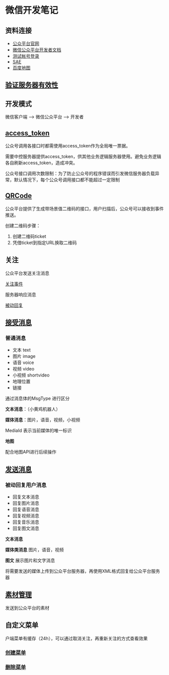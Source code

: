 # 微信开发笔记


## 资料连接

- [公众平台官网](mp.weixin.qq.com)
- [微信公众平台开发者文档](http://mp.weixin.qq.com/wiki/home/index.html)
- [测试帐号登录](http://mp.weixin.qq.com/debug/cgi-bin/sandbox?t=sandbox/login)
- [SAE](http://sae.sina.com.cn)
- [百度地图](http://developer.baidu.com/map/)


## [验证服务器有效性](http://mp.weixin.qq.com/wiki/17/2d4265491f12608cd170a95559800f2d.html)


## 开发模式

微信客户端 --> 微信公众平台 --> 开发者


## [access_token](http://mp.weixin.qq.com/wiki/11/0e4b294685f817b95cbed85ba5e82b8f.html)

公众号调用各接口时都需使用access_token作为全局唯一票据。

需要中控服务器提供access_token，供其他业务逻辑服务器使用。避免业务逻辑各自刷新access_token，造成冲突。

公众号接口调用次数限制：为了防止公众号的程序错误而引发微信服务器负载异常，默认情况下，每个公众号调用接口都不能超过一定限制


## [QRCode](http://mp.weixin.qq.com/wiki/18/28fc21e7ed87bec960651f0ce873ef8a.html)

公众平台提供了生成带场景值二维码的接口，用户扫描后，公众号可以接收到事件推送。

创建二维码步骤：

1. 创建二维码ticket
2. 凭借ticket到指定URL换取二维码


## 关注

公众平台发送关注消息

[关注事件](http://mp.weixin.qq.com/wiki/2/5baf56ce4947d35003b86a9805634b1e.html)


服务器响应消息

[被动回复](http://mp.weixin.qq.com/wiki/14/89b871b5466b19b3efa4ada8e577d45e.html)


## [接受消息](http://mp.weixin.qq.com/wiki/10/79502792eef98d6e0c6e1739da387346.html)

### 普通消息

- 文本 text
- 图片 image
- 语音 voice
- 视频 video
- 小视频 shortvideo
- 地理位置
- 链接

通过消息体的MsgType 进行区分

**文本消息**：（小黄鸡机器人）


**媒体消息**：图片，语音，视频，小视频

MediaId 表示当前媒体的唯一标识

**地图**

配合地图API进行后续操作


## [发送消息](http://mp.weixin.qq.com/wiki/14/89b871b5466b19b3efa4ada8e577d45e.html)

### 被动回复用户消息

- 回复文本消息
- 回复图片消息
- 回复语音消息
- 回复视频消息
- 回复音乐消息
- 回复图文消息

**文本消息**

**媒体类消息** 图片，语音，视频

**图文** 展示图片和文字消息

将需要发送的媒体上传到公众平台服务器，再使用XML格式回复给公众平台服务器

## [素材管理](http://mp.weixin.qq.com/wiki/5/963fc70b80dc75483a271298a76a8d59.html)

发送到公众平台的素材


## 自定义菜单

户端菜单有缓存（24h），可以通过取消关注，再重新关注的方式查看效果

### [创建菜单](http://mp.weixin.qq.com/wiki/13/43de8269be54a0a6f64413e4dfa94f39.html)

### [删除菜单](http://mp.weixin.qq.com/wiki/16/8ed41ba931e4845844ad6d1eeb8060c8.html)

